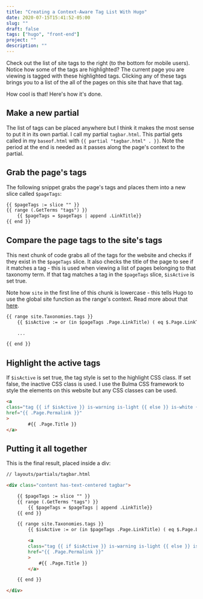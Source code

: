 ```yaml
---
title: "Creating a Context-Aware Tag List With Hugo"
date: 2020-07-15T15:41:52-05:00
slug: ""
draft: false
tags: ["hugo", "front-end"]
project: ""
description: ""
---
```


Check out the list of site tags to the right (to the bottom for mobile users). Notice how some of the 
tags are highlighted? The current page you are viewing is tagged with these highlighted tags. Clicking 
any of these tags brings you to a list of the all of the pages on this site that have that tag.

How cool is that! Here's how it's done.

## Make a new partial

The list of tags can be placed anywhere but I think it makes the most sense to put it in its own partial. 
I call my partial `tagbar.html`. This partial gets called in my `baseof.html` with `{{ partial "tagbar.html" . }}`. Note the period at the end is needed as it passes along the page's context to the partial.

## Grab the page's tags
The following snippet grabs the page's tags and places them into a new slice called `$pageTags`:

```html
{{ $pageTags := slice "" }}
{{ range (.GetTerms "tags") }}
    {{ $pageTags = $pageTags | append .LinkTitle}}
{{ end }}
```

## Compare the page tags to the site's tags
This next chunk of code grabs all of the tags for the website and checks if they exist in the `$pageTags` slice. It also checks the title of the page to see if it matches a tag - this is used when viewing a list
of pages belonging to that taxonomy term. If that tag matches a tag in the `$pageTags` slice, 
`$isActive` is set true.

Note how `site` in the first line of this chunk is lowercase -
this tells Hugo to use the global site function as the range's context. Read more about that
[here](https://gohugo.io/variables/site/#get-the-site-object-from-a-partial).

```html
{{ range site.Taxonomies.tags }}
    {{ $isActive := or (in $pageTags .Page.LinkTitle) ( eq $.Page.LinkTitle .Page.LinkTitle)}}

    ...

{{ end }}
```

## Highlight the active tags
If `$isActive` is set true, the tag style is set to the highlight CSS class. If set false, the inactive
CSS class is used. I use the Bulma CSS framework to style the elements on this website but any CSS classes can be used.

```html
<a 
class="tag {{ if $isActive }} is-warning is-light {{ else }} is-white {{ end }}" 
href="{{ .Page.Permalink }}"
>
        #{{ .Page.Title }}
</a>
```

## Putting it all together
This is the final result, placed inside a div:

```html
// layouts/partials/tagbar.html

<div class="content has-text-centered tagbar">

    {{ $pageTags := slice "" }}
    {{ range (.GetTerms "tags") }}
        {{ $pageTags = $pageTags | append .LinkTitle}}
    {{ end }}

    {{ range site.Taxonomies.tags }}
        {{ $isActive := or (in $pageTags .Page.LinkTitle) ( eq $.Page.LinkTitle .Page.LinkTitle)}}

        <a 
        class="tag {{ if $isActive }} is-warning is-light {{ else }} is-white {{ end }}" 
        href="{{ .Page.Permalink }}"
        >
            #{{ .Page.Title }}
        </a>

    {{ end }}

</div>
```